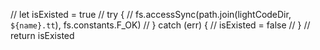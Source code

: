 // let isExisted = true
// try {
// 	fs.accessSync(path.join(lightCodeDir, `${name}.tt`), fs.constants.F_OK)
// } catch (err) {
// 	isExisted = false
// }
// return isExisted
